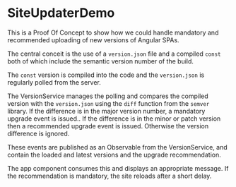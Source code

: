 # SiteUpdaterDemo

This is a Proof Of Concept to show how we could handle mandatory and recommended uploading of new versions of Angular SPAs.

The central conceit is the use of a `version.json` file and a compiled `const` both of which include the semantic version number of the build.

The `const` version is compiled into the code and the `version.json` is regularly polled from the server.

The VersionService manages the polling and compares the compiled version with the `version.json` using the `diff` function from the `semver` library. If the difference is in the major version number, a mandatory upgrade event is issued.. If the difference is in the minor or patch version then a recommended upgrade event is issued. Otherwise the version difference is ignored.

These events are published as an Observable from the VersionService, and contain the loaded and latest versions and the upgrade recommendation.

The app component consumes this and displays an appropriate message. If the recommendation is mandatory, the site reloads after a short delay.